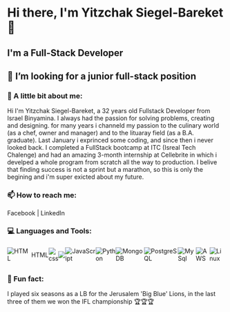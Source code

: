 <!--
**Yitzchak-SB/Yitzchak-SB** is a ✨ _special_ ✨ repository because its `README.md` (this file) appears on your GitHub profile.

Here are some ideas to get you started:

- 🔭 I’m currently working on ...
- 🌱 I’m currently learning ...
- 👯 I’m looking to collaborate on ...
- 🤔 I’m looking for help with ...
-  Ask me about ...
- 📫 How to reach me: ...
- 😄 Pronouns: ...
- ⚡ Fun fact: ...
-->

# Hi there, I'm Yitzchak Siegel-Bareket 👋

## I'm a Full-Stack Developer

## 👯 I’m looking for a junior full-stack position


### 💬 A little bit about me:

Hi I'm Yitzchak Siegel-Bareket, a 32 years old Fullstack Developer from Israel Binyamina. 
I always had the passion for solving problems, creating and designing. for many years i channeld my passion to the culinary world (as a chef, owner and manager) and to the lituaray field (as a B.A. graduate). Last January i exprinced some coding, and since then i never looked back. 
I completed a FullStack bootcamp at ITC (Isreal Tech Chalenge) and had an amazing 3-month internship at Cellebrite in which i develped a whole program from scratch all the way to production. 
I belive that finding success is not a sprint but a marathon, so this is only the begining and i'm super exicted about my future.  

### 📫 How to reach me:
Facebook | LinkedIn


### 💻 Languages and Tools:
<div style="width:100%;display:flex;justify-content:space-around;align-items:center;">

<div style="width:100%;display:flex;justify-content:center;align-items:center;"> 
<img alt="HTML" src="https://img.icons8.com/color/48/000000/html-5.png"/>
<p>HTML</p>
</div>
<img alt="css" src="https://img.icons8.com/color/48/000000/css3.png"/>
<img src="https://img.icons8.com/color/48/000000/javascript-logo-1.png"/>
<img alt="JavaScript" alt="React" src="https://img.icons8.com/ultraviolet/40/000000/react.png"/>
<img alt="Python" src="https://img.icons8.com/color/48/000000/python.png"/>
<img alt="MongoDB" src="https://img.icons8.com/color/48/000000/mongodb.png"/>
<img alt="PostgreSQL" src="https://img.icons8.com/color/48/000000/postgreesql.png"/>
<img alt="MySql" src="https://img.icons8.com/ios/50/000000/mysql-logo.png"/>
<img alt="AWS" src="https://img.icons8.com/color/48/000000/amazon-web-services.png"/>
<img alt="Linux" src="https://img.icons8.com/color/48/000000/linux.png"/>

</div>

### 🏈 Fun fact:
I played six seasons as a LB for the Jerusalem 'Big Blue' Lions, in the last three of them we won the IFL championship 🏆🏆🏆

